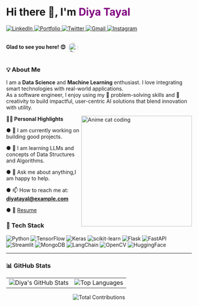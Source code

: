 <h1 align="left">Hi there 👋, I'm <span style="color: purple;">Diya Tayal</span></h1>


<p align="">
  <a href="https://linkedin.com/in/diyatayal">
    <img src="https://img.shields.io/badge/LinkedIn-blue?logo=linkedin&style=for-the-badge" alt="LinkedIn" />
  </a>
  <a href="https://portfolio-diya-3754.vercel.app/">
    <img src="https://img.shields.io/badge/Portfolio-000?style=for-the-badge&logo=firefox&logoColor=white" alt="Portfolio" />
  </a>
  <!-- Twitter (X) -->
<a href="https://twitter.com/yourusername">
  <img src="https://img.shields.io/badge/Twitter-1DA1F2?logo=twitter&style=for-the-badge" alt="Twitter" />
</a>

<!-- Gmail -->
<a href="mailto:diyatayal@example.com">
  <img src="https://img.shields.io/badge/Gmail-D14836?logo=gmail&style=for-the-badge" alt="Gmail" />
</a>

<!-- Instagram -->
<a href="https://instagram.com/yourusername">
  <img src="https://img.shields.io/badge/Instagram-E4405F?logo=instagram&style=for-the-badge" alt="Instagram" />
</a>
</p>

<p align="left" style="display: inline-flex; align-items: center; gap: 8px;">
  <strong style="margin-bottom: 0;">Glad to see you here! 😊</strong>
  <img src="https://komarev.com/ghpvc/?username=Diyatayal&label=Views&color=blue&style=flat-square"
       alt="Profile Views"
       style="border-radius: 10px; height: 25px; margin-top: 3px;" />
</p>



### 💡 About Me

<p>
I am a <strong>Data Science</strong> and <strong>Machine Learning</strong> enthusiast. I love integrating smart technologies with real-world applications. <br/>
As a software engineer, I enjoy using my 🧠 problem-solving skills and 🎨 creativity to build impactful, user-centric AI solutions that blend innovation with utility.
</p>

<p align="left" width="100%">
  <img align="right" width="300" src="https://i0.wp.com/www.animefeminist.com/wp-content/uploads/2020/04/type-computer-squid-girl.gif?resize=350%2C197&ssl=1" alt="Anime cat coding">
 
<strong>🙋‍♀️ Personal Highlights</strong>

● 🔨 I am currently working on building good projects. 

● 📘 I am learning LLMs and concepts of Data Structures and Algorithms.

● 💬 Ask me about anything,I am happy to help.

● 📫 How to reach me at: **diyatayal@example.com**
  

● 📄 [Resume](https://drive.google.com/file/d/11b4TslAlqTkvGXQE1bIE3cKCQylwIF1T/view?usp=sharing)



</p>


### 🚀 Tech Stack

![Python](https://img.shields.io/badge/Python-3776AB?style=for-the-badge&logo=python&logoColor=white)
![TensorFlow](https://img.shields.io/badge/TensorFlow-FF6F00?style=for-the-badge&logo=tensorflow&logoColor=white)
![Keras](https://img.shields.io/badge/Keras-D00000?style=for-the-badge&logo=keras&logoColor=white)
![scikit-learn](https://img.shields.io/badge/scikit--learn-F7931E?style=for-the-badge&logo=scikit-learn&logoColor=white)
![Flask](https://img.shields.io/badge/Flask-000000?style=for-the-badge&logo=flask&logoColor=white)
![FastAPI](https://img.shields.io/badge/FastAPI-005571?style=for-the-badge&logo=fastapi)
![Streamlit](https://img.shields.io/badge/Streamlit-FF4B4B?style=for-the-badge&logo=streamlit&logoColor=white)
![MongoDB](https://img.shields.io/badge/MongoDB-4DB33D?style=for-the-badge&logo=mongodb&logoColor=white)
![LangChain](https://img.shields.io/badge/LangChain-1A1A1A?style=for-the-badge&logo=python&logoColor=green)
![OpenCV](https://img.shields.io/badge/OpenCV-27338e?style=for-the-badge&logo=opencv&logoColor=white)
![HuggingFace](https://img.shields.io/badge/HuggingFace-FFBF00?style=for-the-badge&logo=huggingface&logoColor=white)

---


<h3 align="">📊 GitHub Stats</h3>

<table>
  <tr>
    <td align="left">
      <img src="https://github-readme-stats.vercel.app/api?username=Diyatayal&show_icons=true&theme=tokyonight" alt="Diya's GitHub Stats" />
    </td>
    <td align="right">
      <img src="https://github-readme-stats.vercel.app/api/top-langs/?username=Diyatayal&layout=compact&theme=tokyonight" alt="Top Languages" />
    </td>
  </tr>
</table>

<p align="center">
  <img src="https://github-profile-summary-cards.vercel.app/api/cards/profile-details?username=Diyatayal&theme=tokyonight" alt="Total Contributions" />
</p>






